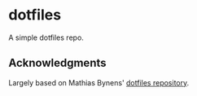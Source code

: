 # dotfiles
A simple dotfiles repo.


## Acknowledgments
Largely based on Mathias Bynens' [dotfiles repository](https://github.com/mathiasbynens/dotfiles).
